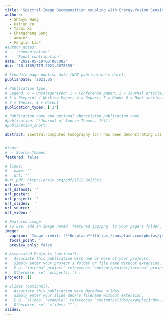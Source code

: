 ```yaml
---
title: 'Spectral-Image Decomposition coupling with Energy-fusion Sensing for Spectral CT Reconstruction'
authors:
  - Shaoyu Wang
  - Haijun Yu
  - Yarui Xi
  - Changcheng Gong
  - admin*
  - Fenglin Liu*
#author_notes:
#  - 'communication'
#  - 'Equal contribution'
date: '2021-05-10T00:00:00Z'
doi: '10.1109/TIM.2021.3078555'

# Schedule page publish date (NOT publication's date).
publishDate: '2021.05'

# Publication type.
# Legend: 0 = Uncategorized; 1 = Conference paper; 2 = Journal article;
# 3 = Preprint / Working Paper; 4 = Report; 5 = Book; 6 = Book section;
# 7 = Thesis; 8 = Patent
publication_types: ['2']

# Publication name and optional abbreviated publication name.
#publication: '*Journal of Source Themes, 1*(1)'
#publication_short: ''

abstract: Spectral-computed tomography (CT) has been demonstrating its great advantages in lesion detection, tissue characterization, and material decomposition. However, the quality of images is often significantly corrupted with various noises, which brings a great challenge for its applications. Because the channel-wise images from different energy interval share similar structure and physical message, the spatial sparsity, global correlation across the spectrum (GCS), and nonlocal self-similarity (NSS) as three important characteristics are employed to spectral CT reconstruction. In this study, we propose a spectral-image decomposition with energy-fusion sensing (SIDES) reconstruction method, which encourages to obtain better quality spectral images and material decomposition results by establishing a unified tensor decomposition model. First, considering the noise distribution in channel-wise and the difference of linear attenuation coefficients within channel-cross, an adaptive weighted full-spectrum prior image as additional supervised information is incorporated to formulate a new weighted prior image-based tensor. Cooperating with original image tensor, they fully explore the spatial sparsity, GCS, and NSS properties. Then, we formulate nonlocal similar patch-based tensor groups to encode the NSS property from image-domain and residual-image-domain (which is expanded by prior-image and image-self). Next, low-rank regularized Tucker tensor decomposition is employed to fully explore the intrinsic knowledge with the help of prior-image supervision. Finally, the relaxed convex optimization model is optimized by dividing reconstruction model into several subproblem using split-Bregman method. Numerical simulations and real experiments are designed to validate and evaluate the SIDES method and the results demonstrate that the SIDES reconstruction outperforms the state-of-the-art.


#tags:
#  - Source Themes
featured: false

# links:
# - name: ""
#   url: ""
#url_pdf: http://arxiv.org/pdf/1512.04133v1
url_code: ''
url_dataset: ''
url_poster: ''
url_project: ''
url_slides: ''
url_source: ''
url_video: ''

# Featured image
# To use, add an image named `featured.jpg/png` to your page's folder.
image:
  caption: 'Image credit: [**Unsplash**](https://unsplash.com/photos/jdD8gXaTZsc)'
  focal_point: ''
  preview_only: false

# Associated Projects (optional).
#   Associate this publication with one or more of your projects.
#   Simply enter your project's folder or file name without extension.
#   E.g. `internal-project` references `content/project/internal-project/index.md`.
#   Otherwise, set `projects: []`.
projects: []

# Slides (optional).
#   Associate this publication with Markdown slides.
#   Simply enter your slide deck's filename without extension.
#   E.g. `slides: "example"` references `content/slides/example/index.md`.
#   Otherwise, set `slides: ""`.
slides:
---
```


